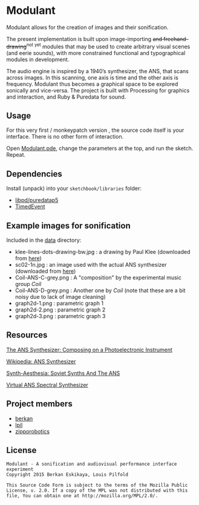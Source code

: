 # Modulant

Modulant allows for the creation of images and their sonification.

The present implementation is built upon image-importing ~~and freehand-drawing~~<sup>not yet</sup> modules that may be used to create arbitrary visual scenes (and eerie sounds), with more constrained functional and typographical modules in development.

The audio engine is inspired by a 1940’s synthesizer, the ANS, that scans across images. In this scanning, one axis is time and the other axis is frequency. Modulant thus becomes a graphical space to be explored sonically and vice-versa. The project is built with Processing for graphics and interaction, and Ruby & Puredata for sound.



## Usage

For this very first / monkeypatch version , the source code itself is your interface. There is no other form of interaction.

Open [Modulant.pde](blob/master/Modulant.pde), change the parameters at the top, and run the sketch. Repeat.


## Dependencies

Install (unpack) into your `sketchbook/libraries` folder:

- [libpd/puredatap5](https://github.com/libpd/puredatap5)
- [TimedEvent](http://multiply.org/processing/)


## Example images for sonification


Included in the [data](blob/master/data) directory:

- klee-lines-dots-drawing-bw.jpg : a drawing by Paul Klee (downloaded from [here](http://artbusnyc.blogspot.co.uk/2011/01/artbus-lines-dots-and-circles-inspired.html))
- sc02-1n.jpg : an image used with the actual ANS synthesizer (downloaded from [here](http://www.theremin.ru/archive/ans.htm))
- Coil-ANS-C-grey.png : A "composition" by the experimental music group *Coil*
- Coil-ANS-D-grey.png : Another one by *Coil* (note that these are a bit noisy due to lack of image cleaning)
- graph2d-1.png : parametric graph 1
- graph2d-2.png : parametric graph 2
- graph2d-3.png : parametric graph 3


## Resources

[The ANS Synthesizer: Composing on a Photoelectronic Instrument](http://www.theremin.ru/archive/ans.htm)

[Wikipedia: ANS Synthesizer](http://en.wikipedia.org/wiki/ANS_synthesizer)

[Synth-Aesthesia: Soviet Synths And The ANS](http://www.redbullmusicacademy.com/magazine/history-soviet-synth-ans)

[Virtual ANS Spectral Synthesizer](http://warmplace.ru/soft/ans/)

## Project members

* [berkan](github.com/berkan)
* [lpil](github.com/lpil)
* [zipporobotics](github.com/zipporobotics)

## License

	Modulant - A sonification and audiovisual performance interface experiment
	Copyright 2015 Berkan Eskikaya, Louis Pilfold
	
	This Source Code Form is subject to the terms of the Mozilla Public
	License, v. 2.0. If a copy of the MPL was not distributed with this
	file, You can obtain one at http://mozilla.org/MPL/2.0/.
